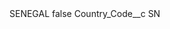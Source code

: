 <?xml version="1.0" encoding="UTF-8"?>
<CustomMetadata xmlns="http://soap.sforce.com/2006/04/metadata" xmlns:xsi="http://www.w3.org/2001/XMLSchema-instance" xmlns:xsd="http://www.w3.org/2001/XMLSchema">
    <label>SENEGAL</label>
    <protected>false</protected>
    <values>
        <field>Country_Code__c</field>
        <value xsi:type="xsd:string">SN</value>
    </values>
</CustomMetadata>
